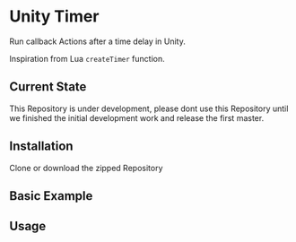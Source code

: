 # Unity Timer

Run callback Actions after a time delay in Unity.

Inspiration from Lua `createTimer` function.

## Current State
This Repository is under development, please dont use this Repository until we finished the initial development work and release the first master.

## Installation

Clone or download the zipped Repository

## Basic Example

## Usage